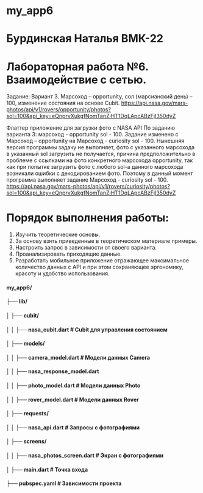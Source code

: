 # my_app6
# Бурдинская Наталья ВМК-22
# Лабораторная работа №6. Взаимодействие с сетью.
Задание: Вариант 3. Марсоход – opportunity, сол (марсианский день) – 100, изменение состояния на основе Cubit.
https://api.nasa.gov/mars-photos/api/v1/rovers/opportunity/photos?sol=100&api_key=eQnprvXukgfNomTanZiHT1DqLApcABzFjI350dyZ

Флаттер приложение для загрузки фото с NASA API По заданию варианта 3: марсоход - opportunity sol - 100.
Задание изменено с Марсоход – opportunity на Марсоход - curiosity sol - 100.
Нынешняя версия программы задачу не выполняет, фото с указанного марсохода в указанный sol загрузить не получается,
причина предположительно в проблеме с ссылками на фото конкретного марсохода opportunity,
так как при попытке загрузить фото с любого sol-а данного марсохода возникали ошибки с декодированием фото.
Поэтому в данный момент программа выполняет задание Марсоход - curiosity sol - 100.
https://api.nasa.gov/mars-photos/api/v1/rovers/curiosity/photos?sol=100&api_key=eQnprvXukgfNomTanZiHT1DqLApcABzFjI350dyZ

# Порядок выполнения работы:
1. Изучить теоретические основы. 
2. За основу взять приведенные в теоретическом материале примеры. 
3. Настроить запрос в зависимости от своего варианта. 
4. Проанализировать приходящие данные. 
5. Разработать мобильное приложение отражающее максимальное количество данных с API и при этом сохраняющее эргономику, красоту и удобство использования. 

#### my_app6/
#### ├── lib/
#### │   ├── cubit/
#### │   │   ├── nasa_cubit.dart  # Cubit для управления состоянием
#### │   ├── models/
#### │   │   ├── camera_model.dart    # Модели данных Camera
#### │   │   ├── nasa_response_model.dart    # 
#### │   │   ├── photo_model.dart    # Модели данных Photo
#### │   │   ├── rover_model.dart    # Модели данных Rover
#### │   ├── requests/
#### │   │   ├── nasa_api.dart  # Запросы с фотографиями
#### │   ├── screens/
#### │   │   ├── nasa_photos_screen.dart  # Экран с фотографиями
#### │   ├── main.dart         # Точка входа
#### ├── pubspec.yaml        # Зависимости проекта
